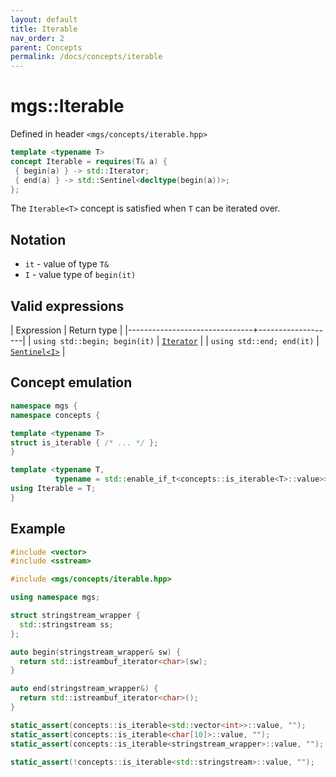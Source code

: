 ```yaml
---
layout: default
title: Iterable
nav_order: 2
parent: Concepts
permalink: /docs/concepts/iterable
---
```


# mgs::Iterable

Defined in header `<mgs/concepts/iterable.hpp>`

```cpp
template <typename T>
concept Iterable = requires(T& a) {
 { begin(a) } -> std::Iterator;
 { end(a) } -> std::Sentinel<decltype(begin(a))>;
};
```

The `Iterable<T>` concept is satisfied when `T` can be iterated over.

## Notation

* `it` - value of type `T&`
* `I` - value type of `begin(it)`

## Valid expressions

| Expression                    | Return type       |
|-------------------------------+-------------------|
| `using std::begin; begin(it)` | [`Iterator`]()    |
| `using std::end; end(it)`     | [`Sentinel<I>`]() |

## Concept emulation

```cpp
namespace mgs {
namespace concepts {

template <typename T>
struct is_iterable { /* ... */ };
}

template <typename T,
          typename = std::enable_if_t<concepts::is_iterable<T>::value>>
using Iterable = T;
}
```

## Example

```cpp
#include <vector>
#include <sstream>

#include <mgs/concepts/iterable.hpp>

using namespace mgs;

struct stringstream_wrapper {
  std::stringstream ss;
};

auto begin(stringstream_wrapper& sw) {
  return std::istreambuf_iterator<char>(sw);
}

auto end(stringstream_wrapper&) {
  return std::istreambuf_iterator<char>();
}

static_assert(concepts::is_iterable<std::vector<int>>::value, "");
static_assert(concepts::is_iterable<char[10]>::value, "");
static_assert(concepts::is_iterable<stringstream_wrapper>::value, "");

static_assert(!concepts::is_iterable<std::stringstream>::value, "");
```
